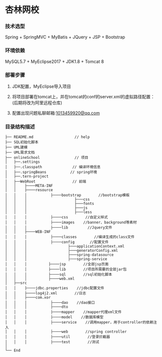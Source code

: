 杏林网校
===========================
### 技术选型
Spring + SpringMVC + MyBatis + JQuery + JSP + Bootstrap

### 环境依赖
MySQL5.7 + MyEclipse2017 + JDK1.8 + Tomcat 8

### 部署步骤
1. JDK配置，MyEclipse导入项目


2. 将项目部署在tomcat上，并在tomcat的conf的server.xml的虚拟路径配置：
<Context docBase="E:\upload" path="/upload" reloadable="true"/>(后期将改为阿里远程仓库)

3. 配置出现问题私聊邮箱:1013459920@qq.com


### 目录结构描述
```
├── README.md                   // help
├── SQL初始化脚本
├── UML建模
├── UML需求文档
├── onlineSchool                // 项目
│   ├──.settings
│   ├──.classpath              // 编译环境信息
│   ├──.springBeans           // spring环境
│   ├──.tern-project           
│   ├──WebRoot                 // 前端 
│   │    ├────META-INF
│   │    ├────resource   
│   │    │           ├────bootstrap        //bootstrap模板
│   │    │                      ├───css
│   │    │                      ├───fonts
│   │    │                      ├───js
│   │    │                      ├───less
│   │    │           ├────css        //自定义样式
│   │    │           ├────images    //banner、background等素材    
│   │    │           ├────lib         //Jquery文件
│   │    ├────WEB-INF
│   │    │           ├────classes        //编译生成的class文件
│   │    │           ├────config       //配置文件
│   │    │                   ├───applicationContext.xml
│   │    │                   ├───generatorConfig.xml
│   │    │                   ├───spring-datasource
│   │    │                   ├───spring-service
│   │    │          ├────jsp        //全部jsp页面
│   │    │          ├────lib        //项目所需要的全部jar包
│   │    │          ├────sql        //sql初始化脚本
│   │    │          ├────web.xml    
│   ├──src 
│   │    ├────jdbc.properties    //jdbc配置文件
│   │    ├────log4j2.xml        //日志
│   │    ├────com.xor 
│   │    │           ├────dao    //dao接口
│   │    │           ├────dto    
│   │    │           ├────mapper    //mapper代理xml文件
│   │    │           ├────model    //数据库模型
│   │    │           ├────service    //调用mapper，用于controller的依赖注入
│   │    │           ├────web        //spring controller
│   │    │           ├────util        //登录拦截器
│   │    │           ├────test        //测试
│
└── End
```

